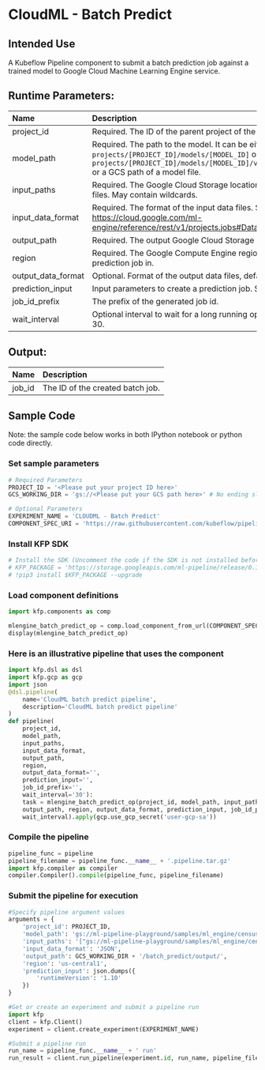
# CloudML - Batch Predict

## Intended Use
A Kubeflow Pipeline component to submit a batch prediction job against a trained model to Google Cloud Machine Learning Engine service.

## Runtime Parameters:
Name | Description
:--- | :----------
project_id | Required. The ID of the parent project of the job.
model_path | Required. The path to the model. It can be either: `projects/[PROJECT_ID]/models/[MODEL_ID]` or `projects/[PROJECT_ID]/models/[MODEL_ID]/versions/[VERSION_ID]` or a GCS path of a model file.
input_paths | Required. The Google Cloud Storage location of the input data files. May contain wildcards.
input_data_format | Required. The format of the input data files. See https://cloud.google.com/ml-engine/reference/rest/v1/projects.jobs#DataFormat.
output_path | Required. The output Google Cloud Storage location.
region | Required. The Google Compute Engine region to run the prediction job in.
output_data_format | Optional. Format of the output data files, defaults to JSON.
prediction_input | Input parameters to create a prediction job. See [PredictionInput](https://cloud.google.com/ml-engine/reference/rest/v1/projects.jobs#PredictionInput).
job_id_prefix | The prefix of the generated job id.
wait_interval | Optional interval to wait for a long running operation. Defaults to 30.

## Output:
Name | Description
:--- | :----------
job_id | The ID of the created batch job.

## Sample Code

Note: the sample code below works in both IPython notebook or python code directly.

### Set sample parameters


```python
# Required Parameters
PROJECT_ID = '<Please put your project ID here>'
GCS_WORKING_DIR = 'gs://<Please put your GCS path here>' # No ending slash

# Optional Parameters
EXPERIMENT_NAME = 'CLOUDML - Batch Predict'
COMPONENT_SPEC_URI = 'https://raw.githubusercontent.com/kubeflow/pipelines/d2f5cc92a46012b9927209e2aaccab70961582dc/components/gcp/ml_engine/batch_predict/component.yaml'
```

### Install KFP SDK


```python
# Install the SDK (Uncomment the code if the SDK is not installed before)
# KFP_PACKAGE = 'https://storage.googleapis.com/ml-pipeline/release/0.1.11/kfp.tar.gz'
# !pip3 install $KFP_PACKAGE --upgrade
```

### Load component definitions


```python
import kfp.components as comp

mlengine_batch_predict_op = comp.load_component_from_url(COMPONENT_SPEC_URI)
display(mlengine_batch_predict_op)
```

### Here is an illustrative pipeline that uses the component


```python
import kfp.dsl as dsl
import kfp.gcp as gcp
import json
@dsl.pipeline(
    name='CloudML batch predict pipeline',
    description='CloudML batch predict pipeline'
)
def pipeline(
    project_id, 
    model_path, 
    input_paths, 
    input_data_format, 
    output_path, 
    region, 
    output_data_format='', 
    prediction_input='', 
    job_id_prefix='',
    wait_interval='30'):
    task = mlengine_batch_predict_op(project_id, model_path, input_paths, input_data_format, 
    output_path, region, output_data_format, prediction_input, job_id_prefix,
    wait_interval).apply(gcp.use_gcp_secret('user-gcp-sa'))
```

### Compile the pipeline


```python
pipeline_func = pipeline
pipeline_filename = pipeline_func.__name__ + '.pipeline.tar.gz'
import kfp.compiler as compiler
compiler.Compiler().compile(pipeline_func, pipeline_filename)
```

### Submit the pipeline for execution


```python
#Specify pipeline argument values
arguments = {
    'project_id': PROJECT_ID,
    'model_path': 'gs://ml-pipeline-playground/samples/ml_engine/census/trained_model/',
    'input_paths': '["gs://ml-pipeline-playground/samples/ml_engine/census/test.json"]',
    'input_data_format': 'JSON',
    'output_path': GCS_WORKING_DIR + '/batch_predict/output/',
    'region': 'us-central1',
    'prediction_input': json.dumps({
        'runtimeVersion': '1.10'
    })
}

#Get or create an experiment and submit a pipeline run
import kfp
client = kfp.Client()
experiment = client.create_experiment(EXPERIMENT_NAME)

#Submit a pipeline run
run_name = pipeline_func.__name__ + ' run'
run_result = client.run_pipeline(experiment.id, run_name, pipeline_filename, arguments)
```
